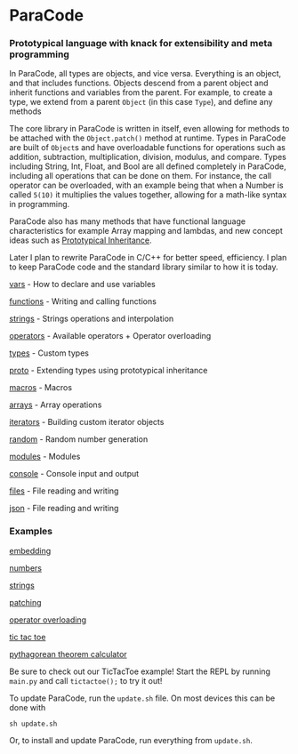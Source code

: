 # ParaCode
### Prototypical language with knack for extensibility and meta programming

In ParaCode, all types are objects, and vice versa. Everything is an object, and that includes functions. Objects descend from a parent object and inherit functions and variables from the parent. For example, to create a type, we extend from a parent `Object` (in this case `Type`), and define any methods

The core library in ParaCode is written in itself, even allowing for methods to be attached with the `Object.patch()` method at runtime. Types in ParaCode are built of `Object`s and have overloadable functions for operations such as addition, subtraction, multiplication, division, modulus, and compare. Types including String, Int, Float, and Bool are all defined completely in ParaCode, including all operations that can be done on them. For instance, the call operator can be overloaded, with an example being that when a Number is called `5(10)` it multiplies the values together, allowing for a math-like syntax in programming.

ParaCode also has many methods that have functional language characteristics for example Array mapping and lambdas, and new concept ideas such as [Prototypical Inheritance](https://en.wikipedia.org/wiki/Prototype-based_programming). 

Later I plan to rewrite ParaCode in C/C++ for better speed, efficiency. I plan to keep ParaCode code and the standard library similar to how it is today.

[vars](https://repl.it/@DaRubyMiner360/ParaCode-Rewrite#doc/00_vars.md) - How to declare and use variables

[functions](https://repl.it/@DaRubyMiner360/ParaCode-Rewrite#doc/10_functions.md) - Writing and calling functions

[strings](https://repl.it/@DaRubyMiner360/ParaCode-Rewrite#doc/15_strings.md) - Strings operations and interpolation

[operators](https://repl.it/@DaRubyMiner360/ParaCode-Rewrite#doc/16_operators.md) - Available operators + Operator overloading

[types](https://repl.it/@DaRubyMiner360/ParaCode-Rewrite#doc/20_types.md) - Custom types

[proto](https://repl.it/@DaRubyMiner360/ParaCode-Rewrite#doc/30_proto.md) - Extending types using prototypical inheritance

[macros](https://repl.it/@DaRubyMiner360/ParaCode-Rewrite#doc/35_macros.md) - Macros

[arrays](https://repl.it/@DaRubyMiner360/ParaCode-Rewrite#doc/40_arrays.md) - Array operations

[iterators](https://repl.it/@DaRubyMiner360/ParaCode-Rewrite#doc/50_iterators.md) - Building custom iterator objects

[random](https://repl.it/@DaRubyMiner360/ParaCode-Rewrite#doc/55_random.md) - Random number generation

[modules](https://repl.it/@DaRubyMiner360/ParaCode-Rewrite#doc/60_modules.md) - Modules

[console](https://repl.it/@DaRubyMiner360/ParaCode-Rewrite#doc/70_console.md) - Console input and output

[files](https://repl.it/@DaRubyMiner360/ParaCode-Rewrite#doc/80_files.md) - File reading and writing

[json](https://repl.it/@DaRubyMiner360/ParaCode-Rewrite#doc/81_json.md) - File reading and writing


### Examples

[embedding](https://repl.it/@DaRubyMiner360/ParaCode-Rewrite#examples/embed.py)

[numbers](https://repl.it/@DaRubyMiner360/ParaCode-Rewrite#examples/numbers.para)

[strings](https://repl.it/@DaRubyMiner360/ParaCode-Rewrite#examples/string.para)

[patching](https://repl.it/@DaRubyMiner360/ParaCode-Rewrite#examples/patching.para)

[operator overloading](https://repl.it/@DaRubyMiner360/ParaCode-Rewrite#examples/operator_overloading.para)

[tic tac toe](https://repl.it/@DaRubyMiner360/ParaCode-Rewrite#examples/ttt.para)

[pythagorean theorem calculator](https://repl.it/@DaRubyMiner360/ParaCode-Rewrite#examples/pythagorean.para)

Be sure to check out our TicTacToe example!
Start the REPL by running `main.py` and call `tictactoe();` to try it out!

To update ParaCode, run the `update.sh` file. On most devices this can be done with
```shell
sh update.sh
```
Or, to install and update ParaCode, run everything from `update.sh`.
